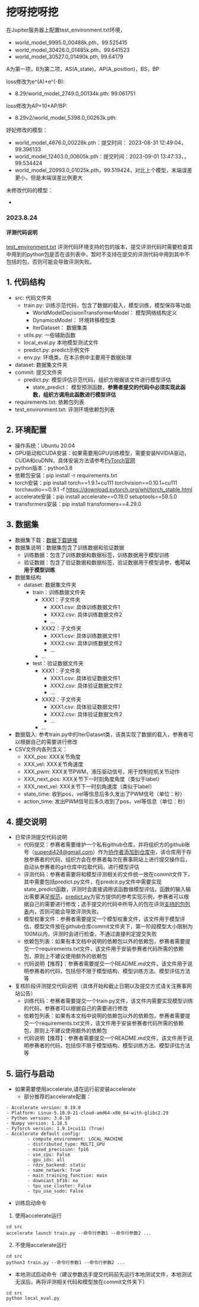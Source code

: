 # 挖呀挖呀挖

在Jupiter服务器上配置test_environment.txt环境，

- world_model_9995.0_00488k.pth，99.525415
- world_model_30426.0_01485k.pth，99.641523
- world_model_30527.0_01490k.pth,  99.64179

A为第一项，B为第二项，AS(A_state)，AP(A_position)，BS，BP

loss修改为e^(A)+e^(-B):

- 8.29/world_model_2749.0_00134k.pth: 99.061751

loss修改为AP+10*AP/BP:

- 8.29v2/world_model_5398.0_00263k.pth: 

妤妃修改的模型：

- world_model_4676.0_00228k.pth：提交时间： 2023-08-31 12:49:04， 99.396133
- world_model_12403.0_00605k.pth：提交时间：2023-09-01 13:47:33，，99.534424
- world_model_20993.0_01025k.pth，99.519424，对比上个模型，末端误差更小，但是末端误差比例更大

未修改代码的模型：

- 

### 2023.8.24

#### 评测代码说明

[test_environment.txt](./test_environment.txt) 评测代码环境支持的包的版本，提交评测代码时需要检查其中用到的python包是否在该列表中，暂时不支持在提交的评测代码中用到其中不包括的包，否则可能会导致评测失败。

## 1. 代码结构
- src: 代码文件夹
  - train.py: 训练示范代码，包含了数据的载入，模型训练，模型保存等功能
    - WorldModelDecisionTransformerModel： 模型网络结构定义
    - DynamicsModel： 环境转移模型类
    - IterDataset： 数据集类
  - utils.py: 一些辅助函数
  - local_eval.py 本地模型测试文件
  - predict.py: predict示例文件
  - env.py: 环境类，在本示例中主要用于数据处理
- dataset: 数据集文件夹
- commit: 提交文件夹
  - predict.py: 模型评估示范代码，组织方根据该文件进行模型评估
    - state_predict： 模型预测函数，**参赛者提交的代码中必须实现此函数，组织方调用此函数进行模型评估**
- requirements.txt: 依赖包列表
- test_environment.txt: 评测环境依赖包列表

## 2. 环境配置
- 操作系统：Ubuntu 20.04
- GPU驱动和CUDA安装：如果需要用GPU训练模型，需要安装NVIDIA驱动，CUDA和cuDNN，具体安装方法请参考[PyTorch官网](https://pytorch.org/get-started/locally/)
- python版本：python3.8
- 依赖包安装：pip install -r requirements.txt
- torch安装：pip install torch==1.9.1+cu111 torchvision==0.10.1+cu111 torchaudio==0.9.1 -f https://download.pytorch.org/whl/torch_stable.html
- accelerate安装：pip install accelerate==0.19.0 setuptools==59.5.0
- transformers安装：pip install transformers==4.29.0

## 3. 数据集
- 数据集下载：[数据下载链接](https://yeying-gateway.apps-fp.danlu.netease.com/xiyin/release_data.zip?Signature=9oUjukwmkN%2F8qkBt9df1KoYFZFg%3D&Expires=4845006516&AWSAccessKeyId=HU4J73EY50QM95RMYOGM)
- 数据集说明：数据集包含了训练数据和验证数据
  - 训练数据：包含了训练数据和数据标签，训练数据用于模型训练
  - 验证数据：包含了验证数据和数据标签，验证数据用于模型调参，**也可以用于模型训练**
- 数据集结构
  - dataset: 数据集文件夹
    - train：训练数据文件夹
      - XXX1：子文件夹
        - XXX1.csv: 具体训练数据文件1
        - XXX2.csv: 具体训练数据文件2
        - ...
      - XXX2：子文件夹
        - XXX1.csv: 具体训练数据文件1
        - XXX2.csv: 具体训练数据文件2
        - ...
      - ...
    - test：验证数据文件夹
      - XXX1：子文件夹
        - XXX1.csv: 具体验证数据文件1
        - XXX2.csv: 具体验证数据文件2
        - ...
      - XXX2：子文件夹
        - XXX1.csv: 具体验证数据文件1
        - XXX2.csv: 具体验证数据文件2
        - ...
      - ...
- 数据载入: 参考train.py中的IterDataset类，该类实现了数据的载入，参赛者可以根据自己的需要进行修改
- CSV文件内各列含义：
  - XXX_pos: XXX关节角度
  - XXX_vel: XXX关节角速度
  - XXX_pwm: XXX关节PWM，液压驱动信号，用于控制挖机关节动作
  - XXX_next_pos: XXX关节下一时刻角度角度（类似于label）
  - XXX_next_vel: XXX关节下一时刻角速度（类似于label）
  - state_time: 收到pos，vel等信息后多久发出了PWM信号（单位：秒）
  - action_time: 发出PWM信号后多久收到了pos，vel等信息（单位：秒） 
## 4. 提交说明
- 日常评测提交代码说明
  - 代码提交：参赛者需要维护一个私有github仓库，并将组织方的github账号（superdi424@gmail.com）作为[协作者添加到仓库中](https://docs.github.com/zh/account-and-profile/setting-up-and-managing-your-personal-account-on-github/managing-access-to-your-personal-repositories/inviting-collaborators-to-a-personal-repository)，该仓库用于存放参赛者的代码，组织方会在参赛者每次在赛事网站上进行提交操作后，自动从参赛者的git仓库中拉取代码，进行模型评估
  - 评测代码：参赛者需要将和模型评测相关的文件统一放在commit文件下，其中需要包括predict.py文件，在predcit.py文件中需要实现state_predict函数，评测时会直接调用该函数做模型评估，函数的输入输出需要满足[规范](./commit/predict.py)，[predict.py](./src/predict.py)为官方提供的参考实现示例，参赛者可以根据自己的需要进行修改；选手提交的代码中所导入的包在评测[支持的包列表](./test_environment.txt)内，否则可能会导致评测失败。
  - 模型权重文件：参赛者需要提交一个模型权重文件，该文件用于模型评估，模型文件放在github仓库commit文件夹下，第一阶段模型大小限制为100M以内，评测时会进行检查，不通过直接判定提交失败
  - 依赖包列表：如果有本文档中说明的依赖包以外的依赖包，参赛者需要提交一个requirements.txt文件，该文件用于安装参赛者代码所需的依赖包，原则上不建议使用额外的依赖包
  - 代码说明【推荐】：参赛者需要提交一个README.md文件，该文件用于说明参赛者的代码，包括但不限于模型结构、模型训练方法、模型评估方法等
- 复核阶段评测提交代码说明（具体开始和截止日期以及提交方式请关注赛事网站公告）
  - 训练代码：参赛者需要提交一个train.py文件，该文件内需要实现模型训练的代码，参赛者可以根据自己的需要进行修改
  - 依赖包列表：如果有本文档中说明的依赖包以外的依赖包，参赛者需要提交一个requirements.txt文件，该文件用于安装参赛者代码所需的依赖包，原则上不建议使用额外的依赖包
  - 代码说明【推荐】：参赛者需要提交一个README.md文件，该文件用于说明参赛者的代码，包括但不限于模型结构、模型训练方法、模型评估方法等
  

## 5. 运行与启动
- 如果需要使用accelerate,请在运行前安装accelerate
  - 部分推荐的accelerate配置：
```shell
- Accelerate version: 0.19.0
- Platform: Linux-5.10.0-21-cloud-amd64-x86_64-with-glibc2.29
- Python version: 3.8.10
- Numpy version: 1.18.5
- PyTorch version: 1.9.1+cu111 (True)
- Accelerate default config:
        - compute_environment: LOCAL_MACHINE
        - distributed_type: MULTI_GPU
        - mixed_precision: fp16 
        - use_cpu: False
        - gpu_ids: all
        - rdzv_backend: static
        - same_network: True
        - main_training_function: main
        - downcast_bf16: no
        - tpu_use_cluster: False
        - tpu_use_sudo: False
```
- 训练启动命令
1. 使用accelerate运行
```shell 
cd src
accelerate launch train.py --命令行参数1 --命令行参数2 ...
```

2. 不使用accelerate运行
```shell
cd src
python3 train.py --命令行参数1 --命令行参数2 ...
```

- 本地测试启动命令（建议参数选手提交代码前先运行本地测试文件，本地测试无误后，再将评测相关代码和模型放在commit文件夹下）
```shell
cd src
python local_eval.py
```
